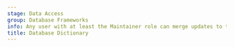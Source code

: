 ```yaml
---
stage: Data Access
group: Database Frameworks
info: Any user with at least the Maintainer role can merge updates to this content. For details, see https://docs.gitlab.com/development/development_processes/#development-guidelines-review.
title: Database Dictionary
---
```

